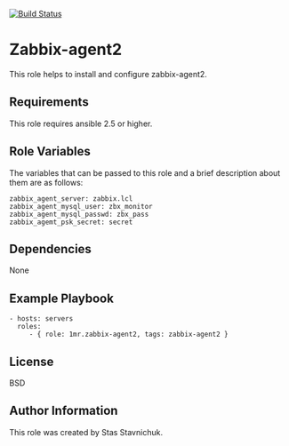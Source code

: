 [![Build Status](https://travis-ci.com/1mr/ansible-role-zabbix-agent2.svg?branch=master)](https://travis-ci.com/1mr/ansible-role-zabbix-agent2)

Zabbix-agent2
============

This role helps to install and configure zabbix-agent2.

Requirements
------------

This role requires ansible 2.5 or higher.

Role Variables
--------------

The variables that can be passed to this role and a brief description about them are as follows:

    zabbix_agent_server: zabbix.lcl
    zabbix_agent_mysql_user: zbx_monitor
    zabbix_agent_mysql_passwd: zbx_pass
    zabbix_agemt_psk_secret: secret

Dependencies
------------

None

Example Playbook
----------------

    - hosts: servers
      roles:
         - { role: 1mr.zabbix-agent2, tags: zabbix-agent2 }

License
-------

BSD

Author Information
------------------

This role was created by Stas Stavnichuk.
